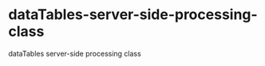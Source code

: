 dataTables-server-side-processing-class
=======================================

dataTables server-side processing class
